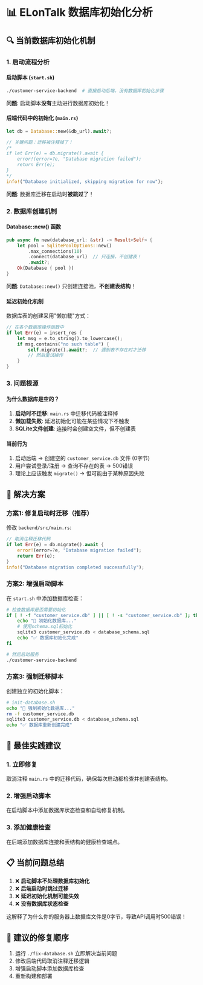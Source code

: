 # 📊 ELonTalk 数据库初始化分析

## 🔍 当前数据库初始化机制

### 1. 启动流程分析

#### 启动脚本 (`start.sh`)
```bash
./customer-service-backend  # 直接启动后端，没有数据库初始化步骤
```

**问题**: 启动脚本**没有**主动进行数据库初始化！

#### 后端代码中的初始化 (`main.rs`)
```rust
let db = Database::new(&db_url).await?;

// 关键问题：迁移被注释掉了！
/*
if let Err(e) = db.migrate().await {
    error!(error=?e, "Database migration failed");
    return Err(e);
}
*/
info!("Database initialized, skipping migration for now");
```

**问题**: 数据库迁移在启动时**被跳过**了！

### 2. 数据库创建机制

#### Database::new() 函数
```rust
pub async fn new(database_url: &str) -> Result<Self> {
    let pool = SqlitePoolOptions::new()
        .max_connections(10)
        .connect(database_url)  // 只连接，不创建表！
        .await?;
    Ok(Database { pool })
}
```

**问题**: `Database::new()` 只创建连接池，**不创建表结构**！

#### 延迟初始化机制
数据库表的创建采用"懒加载"方式：
```rust
// 在各个数据库操作函数中
if let Err(e) = insert_res {
    let msg = e.to_string().to_lowercase();
    if msg.contains("no such table") {
        self.migrate().await?;  // 遇到表不存在时才迁移
        // 然后重试操作
    }
}
```

### 3. 问题根源

#### 为什么数据库是空的？
1. **启动时不迁移**: `main.rs` 中迁移代码被注释掉
2. **懒加载失败**: 延迟初始化可能在某些情况下不触发
3. **SQLite文件创建**: 连接时会创建空文件，但不创建表

#### 当前行为
1. 启动后端 → 创建空的 `customer_service.db` 文件 (0字节)
2. 用户尝试登录/注册 → 查询不存在的表 → 500错误
3. 理论上应该触发 `migrate()` → 但可能由于某种原因失败

## 🔧 解决方案

### 方案1: 修复启动时迁移（推荐）

修改 `backend/src/main.rs`:
```rust
// 取消注释迁移代码
if let Err(e) = db.migrate().await {
    error!(error=?e, "Database migration failed");
    return Err(e);
}
info!("Database migration completed successfully");
```

### 方案2: 增强启动脚本

在 `start.sh` 中添加数据库检查：
```bash
# 检查数据库是否需要初始化
if [ ! -f "customer_service.db" ] || [ ! -s "customer_service.db" ]; then
    echo "🔧 初始化数据库..."
    # 使用schema.sql初始化
    sqlite3 customer_service.db < database_schema.sql
    echo "✅ 数据库初始化完成"
fi

# 然后启动服务
./customer-service-backend
```

### 方案3: 强制迁移脚本

创建独立的初始化脚本：
```bash
# init-database.sh
echo "🔧 强制初始化数据库..."
rm -f customer_service.db
sqlite3 customer_service.db < database_schema.sql
echo "✅ 数据库重新创建完成"
```

## 🎯 最佳实践建议

### 1. 立即修复
取消注释 `main.rs` 中的迁移代码，确保每次启动都检查并创建表结构。

### 2. 增强启动脚本
在启动脚本中添加数据库状态检查和自动修复机制。

### 3. 添加健康检查
在后端添加数据库连接和表结构的健康检查端点。

## 📋 当前问题总结

1. ❌ **启动脚本不处理数据库初始化**
2. ❌ **后端启动时跳过迁移**  
3. ❌ **延迟初始化机制可能失效**
4. ❌ **没有数据库状态检查**

这解释了为什么你的服务器上数据库文件是0字节，导致API调用时500错误！

## 🚀 建议的修复顺序

1. 运行 `./fix-database.sh` 立即解决当前问题
2. 修改后端代码取消注释迁移逻辑
3. 增强启动脚本添加数据库检查
4. 重新构建和部署